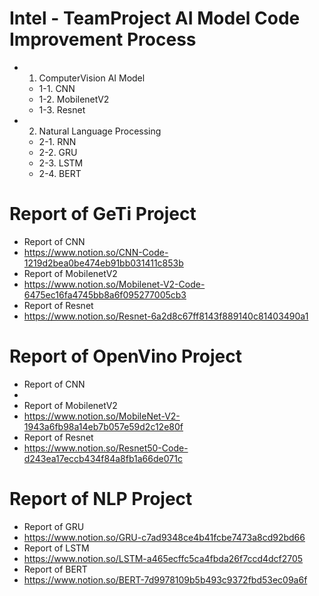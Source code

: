 # Intel - TeamProject AI Model Code Improvement Process
- 1. ComputerVision AI Model
  - 1-1. CNN
  - 1-2. MobilenetV2
  - 1-3. Resnet
- 2. Natural Language Processing
  - 2-1. RNN
  - 2-2. GRU
  - 2-3. LSTM
  - 2-4. BERT

# Report of GeTi Project
- Report of CNN
- https://www.notion.so/CNN-Code-1219d2bea0be474eb91bb031411c853b
- Report of MobilenetV2
- https://www.notion.so/Mobilenet-V2-Code-6475ec16fa4745bb8a6f095277005cb3
- Report of Resnet
- https://www.notion.so/Resnet-6a2d8c67ff8143f889140c81403490a1
# Report of OpenVino Project
- Report of CNN
- 
- Report of MobilenetV2
- https://www.notion.so/MobileNet-V2-1943a6fb98a14eb7b057e59d2c12e80f
- Report of Resnet
- https://www.notion.so/Resnet50-Code-d243ea17eccb434f84a8fb1a66de071c
# Report of NLP Project
- Report of GRU
- https://www.notion.so/GRU-c7ad9348ce4b41fcbe7473a8cd92bd66
- Report of LSTM
- https://www.notion.so/LSTM-a465ecffc5ca4fbda26f7ccd4dcf2705
- Report of BERT
- https://www.notion.so/BERT-7d9978109b5b493c9372fbd53ec09a6f
